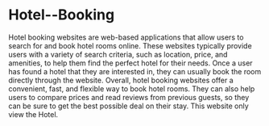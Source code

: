 # Hotel--Booking
Hotel booking websites are web-based applications that allow users to search for and book hotel rooms online. These websites typically provide users with a variety of search criteria, such as location, price, and amenities, to help them find the perfect hotel for their needs. Once a user has found a hotel that they are interested in, they can usually book the room directly through the website.
Overall, hotel booking websites offer a convenient, fast, and flexible way to book hotel rooms. They can also help users to compare prices and read reviews from previous guests, so they can be sure to get the best possible deal on their stay.
This website only view the Hotel.
